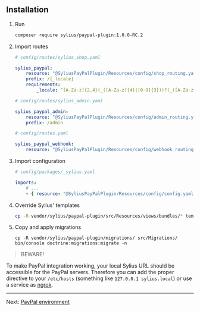 ## Installation

1. Run

    ```bash
    composer require sylius/paypal-plugin:1.0.0-RC.2
    ```

2. Import routes

    ```yaml
    # config/routes/sylius_shop.yaml

    sylius_paypal:
        resource: "@SyliusPayPalPlugin/Resources/config/shop_routing.yaml"
        prefix: /{_locale}
        requirements:
            _locale: ^[A-Za-z]{2,4}(_([A-Za-z]{4}|[0-9]{3}))?(_([A-Za-z]{2}|[0-9]{3}))?$

    # config/routes/sylius_admin.yaml

    sylius_paypal_admin:
        resource: "@SyliusPayPalPlugin/Resources/config/admin_routing.yml"
        prefix: /admin

    # config/routes.yaml

    sylius_paypal_webhook:
        resource: "@SyliusPayPalPlugin/Resources/config/webhook_routing.yaml"
    ```

3. Import configuration

   ```yaml
   # config/packages/_sylius.yaml

   imports:
       # ...
       - { resource: "@SyliusPayPalPlugin/Resources/config/config.yaml" }
   ```

3. Override Sylius' templates

    ```bash
    cp -R vendor/sylius/paypal-plugin/src/Resources/views/bundles/* templates/bundles/
    ```

4. Copy and apply migrations

   ```
   cp -R vendor/sylius/paypal-plugin/migrations/ src/Migrations/
   bin/console doctrine:migrations:migrate -n
   ```

> BEWARE!

To make PayPal integration working, your local Sylius URL should be accessible for the PayPal servers. Therefore you can
add the proper directive to your `/etc/hosts` (something like `127.0.0.1 sylius.local`) or use a service as [ngrok](https://ngrok.com/).

---

Next: [PayPal environment](sandbox-vs-live.md)
